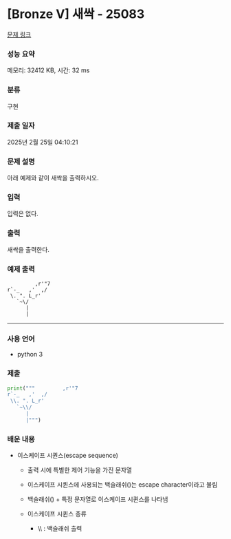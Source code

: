 # [Bronze V] 새싹 - 25083 

[문제 링크](https://www.acmicpc.net/problem/25083) 

### 성능 요약

메모리: 32412 KB, 시간: 32 ms

### 분류

구현

### 제출 일자

2025년 2월 25일 04:10:21

### 문제 설명

<p>아래 예제와 같이 새싹을 출력하시오.</p>

### 입력 

 <p>입력은 없다.</p>

### 출력 

 <p>새싹을 출력한다.</p>

### 예제 출력
```
         ,r'"7
r`-_   ,'  ,/
 \. ". L_r'
   `~\/
      |
      |
```

---
### 사용 언어
* python 3

### 제출
```python
print("""         ,r'"7
r`-_   ,'  ,/
 \\. ". L_r'
   `~\\/
      |
      |""")
```

### 배운 내용
* 이스케이프 시퀀스(escape sequence)<br>

  - 출력 시에 특별한 제어 기능을 가진 문자열
  - 이스케이프 시퀸스에 사용되는 백슬래쉬(\)는 escape character이라고 불림
  - 백슬래쉬(\) + 특정 문자열로 이스케이프 시퀸스를 나타냄
  - 이스케이프 시퀸스 종류<br>
  
    + \\\ : 백슬래쉬 출력
